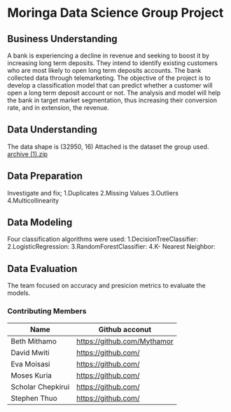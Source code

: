 # Moringa Data Science Group Project

## Business Understanding
A bank is experiencing a decline in revenue and seeking to boost it by increasing long term deposits. They intend to identify existing customers who are most likely to open long term deposits accounts. The bank collected data through telemarketing. The objective of the project is to develop a classification model that can predict whether a customer will open a long term deposit account or not. The analysis and model will help the bank in target market segmentation, thus increasing their conversion rate, and in extension, the revenue.

## Data Understanding
The data shape is (32950, 16)
Attached is the dataset the group used.
[archive (1).zip](https://github.com/Mythamor/Moringa-DS--Group-Project/files/10884958/archive.1.zip)

## Data Preparation
Investigate and fix;
1.Duplicates
2.Missing Values
3.Outliers
4.Multicollinearity


## Data Modeling
Four classification algorithms were used:
  1.DecisionTreeClassifier: 
  2.LogisticRegression: 
  3.RandomForestClassifier: 
  4.K- Nearest Neighbor: 


## Data Evaluation
The team focused on accuracy and presicion metrics to evaluate the models.


### Contributing Members

|Name     |  Github acconut   | 
|---------|-----------------|
|Beth Mithamo | https://github.com/Mythamor |
|David Mwiti | https://github.com/ |
|Eva Moisasi | https://github.com/ |
|Moses Kuria| https://github.com/ |
|Scholar Chepkirui| https://github.com/ |
|Stephen Thuo| https://github.com/ |




